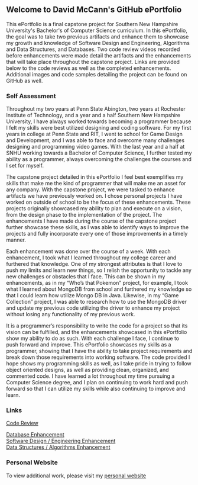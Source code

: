 ## Welcome to David McCann's GitHub ePortfolio

This ePortfolio is a final capstone project for Southern New Hampshire University's Bachelor's of Computer Science curriculum. In this ePortfolio, the goal was to take two previous artifacts and enhance them to showcase my growth and knowledge of Software Design and Engineering, Algorithms and Data Structures, and Databases. Two code review videos recorded before enhancements were made detail the artifacts and the enhancements that will take place throughout the capstone project. Links are provided below to the code reviews as well as the completed enhancements. Additional images and code samples detailing the project can be found on GitHub as well.

### Self Assessment

Throughout my two years at Penn State Abington, two years at Rochester Institute of Technology, and a year and a half Southern New Hampshire University, I have always worked towards becoming a programmer because I felt my skills were best utilized designing and coding software. For my first years in college at Penn State and RIT, I went to school for Game Design and Development, and I was able to face and overcome many challenges designing and programming video games. With the last year and a half at SNHU working towards a Bachelor of Computer Science, I further tested my ability as a programmer, always overcoming the challenges the courses and I set for myself. 

The capstone project detailed in this ePortfolio I feel best exemplifies my skills that make me the kind of programmer that will make me an asset for any company. With the capstone project, we were tasked to enhance artifacts we have previously worked on. I chose personal projects I have worked on outside of school to be the focus of these enhancements. These projects originally showcased my ability to plan and execute on a vision, from the design phase to the implementation of the project. The enhancements I have made during the course of the capstone project further showcase these skills, as I was able to identify ways to improve the projects and fully incorporate every one of those improvements in a timely manner. 

Each enhancement was done over the course of a week. With each enhancement, I took what I learned throughout my college career and furthered that knowledge. One of my strongest attributes is that I love to push my limits and learn new things, so I relish the opportunity to tackle any new challenges or obstacles that I face. This can be shown in my enhancements, as in my “Who’s that Pokemon” project, for example, I took what I learned about MongoDB from school and furthered my knowledge so that I could learn how utilize Mongo DB in Java. Likewise, in my “Game Collection” project, I was able to research how to use the MongoDB driver and update my previous code utilizing the driver to enhance my project without losing any functionality of my previous work. 

It is a programmer’s responsibility to write the code for a project so that its vision can be fulfilled, and the enhancements showcased in this ePortfolio show my ability to do as such. With each challenge I face, I continue to push forward and improve. This ePortfolio showcases my skills as a programmer, showing that I have the ability to take project requirements and break down those requirements into working software. The code provided I hope shows my programming skills as well, as I take pride in trying to follow object oriented designs, as well as providing clean, organized, and commented code. I have learned a lot throughout my time pursuing a Computer Science degree, and I plan on continuing to work hard and push forward so that I can utilize my skills while also continuing to improve and learn.  


### Links

[Code Review](https://davidmccannjr.github.io/ePortfolio/codeReview)

[Database Enhancement](https://davidmccannjr.github.io/ePortfolio/database)<br/>
[Software Design / Engineering Enhancement](https://davidmccannjr.github.io/ePortfolio/softwareDesign)<br/>
[Data Structures / Algorithms Enhancement](https://davidmccannjr.github.io/ePortfolio/algorithms)

### Personal Website

To view additional work, please visit my [personal website](http://www.davidmccannjr.com/)
